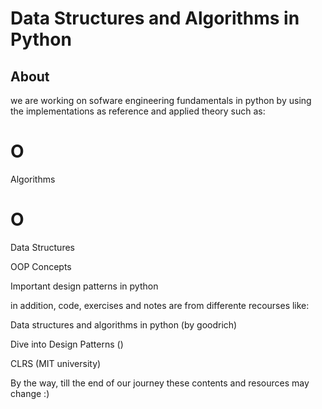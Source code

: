 # Data Structures and Algorithms in Python

## About

we are working on sofware engineering fundamentals in python by using the implementations as reference and applied theory such as: 

# O
Algorithms

# O
Data Structures

OOP Concepts

Important design patterns in python


in addition, code, exercises and notes are from differente recourses like:

Data structures and algorithms in python (by goodrich)

Dive into Design Patterns ()

CLRS (MIT university)


By the way, till the end of our journey these contents and resources may change :) 


